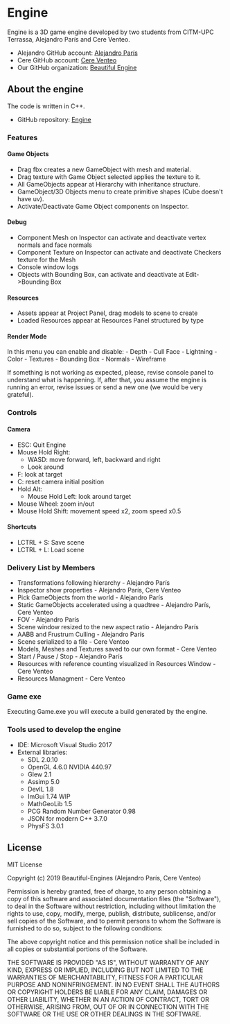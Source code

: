 # Engine

Engine is a 3D game engine developed by two students from CITM-UPC Terrassa, Alejandro París and Cere Venteo.

- Alejandro GitHub account: [Alejandro París](https://github.com/AlejandroParis)
- Cere GitHub account: [Cere Venteo](https://github.com/CereVenteo)
- Our GitHub organization: [Beautiful Engine](https://github.com/Beautiful-Engines)

## About the engine

The code is written in C++.

- GitHub repository: [Engine](https://github.com/Beautiful-Engines/Engine)

### Features

#### Game Objects
- Drag fbx creates a new GameObject with mesh and material.
- Drag texture with Game Object selected applies the texture to it.
- All GameObjects appear at Hierarchy with inheritance structure.
- GameObject/3D Objects menu to create primitive shapes (Cube doesn't have uv).
- Activate/Deactivate Game Object components on Inspector.

#### Debug
- Component Mesh on Inspector can activate and deactivate vertex normals and face normals
- Component Texture on Inspector can activate and deactivate Checkers texture for the Mesh
- Console window logs
- Objects with Bounding Box, can activate and deactivate at Edit->Bounding Box

#### Resources
- Assets appear at Project Panel, drag models to scene to create
- Loaded Resources appear at Resources Panel structured by type

#### Render Mode

In this menu you can enable and disable:
	- Depth
	- Cull Face
	- Lightning
	- Color
	- Textures
	- Bounding Box
	- Normals
	- Wireframe	
	
If something is not working as expected, please, revise console panel to understand what is happening.
If, after that, you assume the engine is running an error, revise issues or send a new one (we would be very grateful).

### Controls

#### Camera
- ESC: Quit Engine
- Mouse Hold Right:
	- WASD: move forward, left, backward and right
	- Look around
- F: look at target
- C: reset camera initial position
- Hold Alt:
	- Mouse Hold Left: look around target
- Mouse Wheel: zoom in/out
- Mouse Hold Shift: movement speed x2, zoom speed x0.5

#### Shortcuts
- LCTRL + S: Save scene
- LCTRL + L: Load scene

### Delivery List by Members
- Transformations following hierarchy - Alejandro París
- Inspector show properties - Alejandro París, Cere Venteo
- Pick GameObjects from the world - Alejandro París
- Static GameObjects accelerated using a quadtree - Alejandro París, Cere Venteo
- FOV - Alejandro París
- Scene window resized to the new aspect ratio - Alejandro París
- AABB and Frustrum Culling - Alejandro París
- Scene serialized to a file - Cere Venteo
- Models, Meshes and Textures saved to our own format - Cere Venteo
- Start / Pause / Stop - Alejandro París
- Resources with reference counting visualized in Resources Window - Cere Venteo
- Resources Managment - Cere Venteo


### Game exe

Executing Game.exe you will execute a build generated by the engine. 

### Tools used to develop the engine

- IDE: Microsoft Visual Studio 2017
- External libraries: 
	- SDL 2.0.10
	- OpenGL 4.6.0 NVIDIA 440.97
	- Glew 2.1
	- Assimp 5.0
	- DevIL 1.8
	- ImGui 1.74 WIP
	- MathGeoLib 1.5
	- PCG Random Number Generator 0.98
	- JSON for modern C++ 3.7.0
	- PhysFS 3.0.1

## License

MIT License

Copyright (c) 2019 Beautiful-Engines (Alejandro París, Cere Venteo)

Permission is hereby granted, free of charge, to any person obtaining a copy
of this software and associated documentation files (the "Software"), to deal
in the Software without restriction, including without limitation the rights
to use, copy, modify, merge, publish, distribute, sublicense, and/or sell
copies of the Software, and to permit persons to whom the Software is
furnished to do so, subject to the following conditions:

The above copyright notice and this permission notice shall be included in all
copies or substantial portions of the Software.

THE SOFTWARE IS PROVIDED "AS IS", WITHOUT WARRANTY OF ANY KIND, EXPRESS OR
IMPLIED, INCLUDING BUT NOT LIMITED TO THE WARRANTIES OF MERCHANTABILITY,
FITNESS FOR A PARTICULAR PURPOSE AND NONINFRINGEMENT. IN NO EVENT SHALL THE
AUTHORS OR COPYRIGHT HOLDERS BE LIABLE FOR ANY CLAIM, DAMAGES OR OTHER
LIABILITY, WHETHER IN AN ACTION OF CONTRACT, TORT OR OTHERWISE, ARISING FROM,
OUT OF OR IN CONNECTION WITH THE SOFTWARE OR THE USE OR OTHER DEALINGS IN THE
SOFTWARE.
